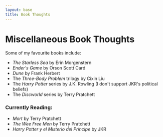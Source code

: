 ```yaml
---
layout: base
title: Book Thoughts
---
```

# Miscellaneous Book Thoughts
Some of my favourite books include:
* *The Starless Sea* by Erin Morgenstern
* *Ender's Game* by Orson Scott Card
* *Dune* by Frank Herbert
* The *Three-Body Problem* trilogy by Cixin Liu
* The *Harry Potter* series by J.K. Rowling (I don't support JKR's political beliefs)
* The *Discworld* series by Terry Pratchett


### Currently Reading:
* *Mort* by Terry Pratchett
* *The Wee Free Men* by Terry Pratchett
* *Harry Potter y el Misterio del Príncipe* by JKR